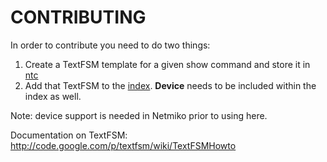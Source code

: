 # CONTRIBUTING

In order to contribute you need to do two things:

  1. Create a TextFSM template for a given show command and store it in [ntc](ntc/)
  2. Add that TextFSM to the [index](ntc/index).  **Device** needs to be included within the index as well.

Note: device support is needed in Netmiko prior to using here.

Documentation on TextFSM:  http://code.google.com/p/textfsm/wiki/TextFSMHowto


